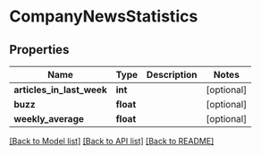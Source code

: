 # CompanyNewsStatistics

## Properties
Name | Type | Description | Notes
------------ | ------------- | ------------- | -------------
**articles_in_last_week** | **int** |  | [optional] 
**buzz** | **float** |  | [optional] 
**weekly_average** | **float** |  | [optional] 

[[Back to Model list]](../README.md#documentation-for-models) [[Back to API list]](../README.md#documentation-for-api-endpoints) [[Back to README]](../README.md)


